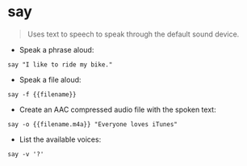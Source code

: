 # say

> Uses text to speech to speak through the default sound device.

- Speak a phrase aloud:

`say "I like to ride my bike."`

- Speak a file aloud:

`say -f {{filename}}`

- Create an AAC compressed audio file with the spoken text:

`say -o {{filename.m4a}} "Everyone loves iTunes"`

- List the available voices:

`say -v '?'`
